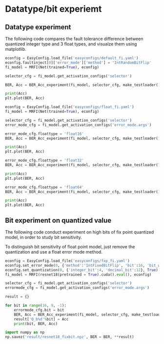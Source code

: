 # Datatype/bit experiemt

## Datatype experiment

The following code compares the fault tolerance difference between quantized integer type and 3 float types,
and visualze them using matplotlib.

```python
econfig = EasyConfig.load_file('easyconfigs/default_fi.yaml')
econfig.faultinject[0]['error_mode']['method'] = 'IntRandomBitFlip'
fi_model = MRFI(Net(trained=True), econfig)

selector_cfg = fi_model.get_activation_configs('selector')

BER, Acc = BER_Acc_experiment(fi_model, selector_cfg, make_testloader(1000, batch_size = 128), logspace_density(-6, -3, 3))

print(Acc)
plt.plot(BER, Acc)

econfig = EasyConfig.load_file('easyconfigs/float_fi.yaml')
fi_model = MRFI(Net(trained=True), econfig)

selector_cfg = fi_model.get_activation_configs('selector')
error_mode_cfg = fi_model.get_activation_configs('error_mode.args')

error_mode_cfg.floattype = 'float16'
BER, Acc = BER_Acc_experiment(fi_model, selector_cfg, make_testloader(1000, batch_size = 128), logspace_density(-6, -3, 3))

print(Acc)
plt.plot(BER, Acc)

error_mode_cfg.floattype = 'float32'
BER, Acc = BER_Acc_experiment(fi_model, selector_cfg, make_testloader(1000, batch_size = 128), logspace_density(-6, -3, 3))

print(Acc)
plt.plot(BER, Acc)

error_mode_cfg.floattype = 'float64'
BER, Acc = BER_Acc_experiment(fi_model, selector_cfg, make_testloader(1000, batch_size = 128), logspace_density(-6, -3, 3))

print(Acc)
plt.plot(BER, Acc)
```

## Bit experiment on quantized value

The following code conduct experiment on high bits of fix point quantized model, 
in order to study bit sensitivity.

To distinguish bit sensitivity of float point model, just remove the quantization and use a float error mode method.

```python
econfig = EasyConfig.load_file('easyconfigs/fxp_fi.yaml')
econfig.set_error_mode(0, {'method':'IntFixedBitFlip', 'bit':16, 'bit_width': 17})
econfig.set_quantization(0, {'integer_bit':4, 'decimal_bit':12}, True)
fi_model = MRFI(resnet18(pretrained = True).cuda().eval(), econfig)

selector_cfg = fi_model.get_activation_configs('selector')
errormode_cfg = fi_model.get_activation_configs('error_mode.args')

result = {}

for bit in range(16, 9, -1):
    errormode_cfg.bit = bit
    BER, Acc = BER_Acc_experiment(fi_model, selector_cfg, make_testloader(n_images, batch_size = batch_size), logspace_density(-7, -2))
    result['Q_b%d'%bit] = Acc
    print(bit, BER, Acc)

import numpy as np
np.savez('result/resnet18_fixbit.npz', BER = BER, **result)
```
